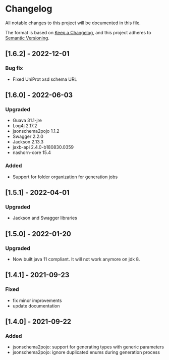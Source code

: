 # Changelog
All notable changes to this project will be documented in this file.

The format is based on [Keep a Changelog](https://keepachangelog.com/en/1.0.0/),
and this project adheres to [Semantic Versioning](https://semver.org/spec/v2.0.0.html).

## [1.6.2] -  2022-12-01
### Bug fix
- Fixed UniProt xsd schema URL

## [1.6.0] -  2022-06-03
### Upgraded
- Guava 31.1-jre
- Log4j 2.17.2
- jsonschema2pojo 1.1.2
- Swagger 2.2.0
- Jackson 2.13.3
- jaxb-api 2.4.0-b180830.0359
- nashorn-core 15.4

### Added
- Support for folder organization for generation jobs

## [1.5.1] -  2022-04-01
### Upgraded
- Jackson and Swagger libraries

## [1.5.0] -  2022-01-20
### Upgraded
- Now built java 11 compliant. It will not work anymore on jdk 8.

## [1.4.1] -  2021-09-23
### Fixed
- fix minor improvements
- update documentation

## [1.4.0] -  2021-09-22
### Added
- jsonschema2pojo: support for generating types with generic parameters
- jsonschema2pojo: ignore duplicated enums during generation process